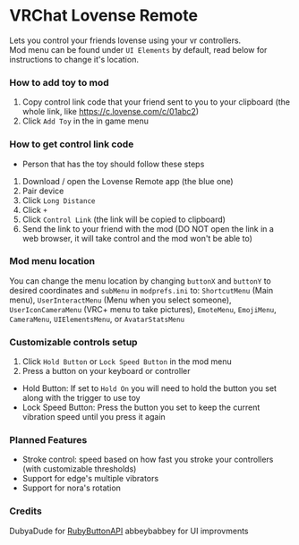 # VRChat Lovense Remote
Lets you control your friends lovense using your vr controllers.
<br>Mod menu can be found under `UI Elements` by default, read below for instructions to change it's location.

### How to add toy to mod
1. Copy control link code that your friend sent to you to your clipboard (the whole link, like https://c.lovense.com/c/01abc2)
2. Click `Add Toy` in the in game menu

### How to get control link code
* Person that has the toy should follow these steps
1. Download / open the Lovense Remote app (the blue one)
2. Pair device
3. Click `Long Distance`
4. Click `+`
5. Click `Control Link` (the link will be copied to clipboard)
6. Send the link to your friend with the mod (DO NOT open the link in a web browser, it will take control and the mod won't be able to)

### Mod menu location
You can change the menu location by changing `buttonX` and `buttonY` to desired coordinates and `subMenu` in `modprefs.ini` to:
`ShortcutMenu` (Main menu), `UserInteractMenu` (Menu when you select someone), `UserIconCameraMenu` (VRC+ menu to take pictures), `EmoteMenu`, `EmojiMenu`, `CameraMenu`, `UIElementsMenu`, or `AvatarStatsMenu`

### Customizable controls setup
1. Click `Hold Button` or `Lock Speed Button` in the mod menu
2. Press a button on your keyboard or controller
* Hold Button:  If set to `Hold On` you will need to hold the button you set along with the trigger to use toy
* Lock Speed Button: Press the button you set to keep the current vibration speed until you press it again

### Planned Features
* Stroke control: speed based on how fast you stroke your controllers (with customizable thresholds)
* Support for edge's multiple vibrators
* Support for nora's rotation

### Credits
DubyaDude for [RubyButtonAPI](https://github.com/DubyaDude/RubyButtonAPI)
abbeybabbey for UI improvments
